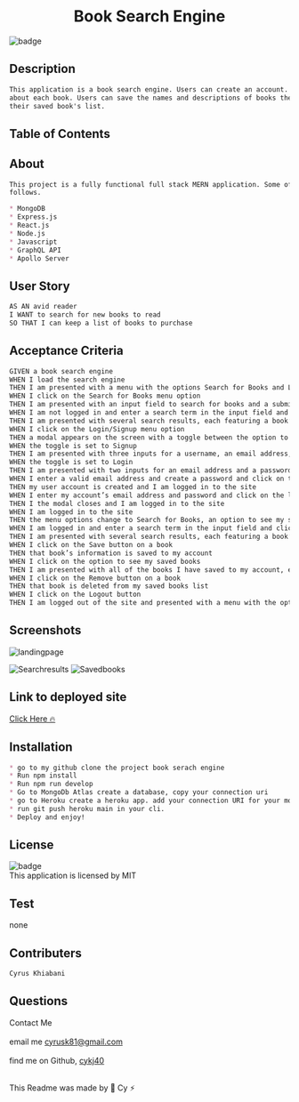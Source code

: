 
  <h1 align="center">Book Search Engine</h1>

  ![badge](https://img.shields.io/badge/license-MIT--brightgreen)<br />

  ## Description
  
  ```md
  This application is a book search engine. Users can create an account. Users can search for books and read descriptions 
  about each book. Users can save the names and descriptions of books they want to read. Users can also remove books from 
  their saved book's list. 
```
  ## Table of Contents
 

  ## About
  ```md
  This project is a fully functional full stack MERN application. Some of the technoligies I used to make this app are as 
  follows.
  
  * MongoDB
  * Express.js
  * React.js
  * Node.js
  * Javascript
  * GraphQL API
  * Apollo Server
  ```

  ## User Story
  ```md
  AS AN avid reader
  I WANT to search for new books to read
  SO THAT I can keep a list of books to purchase
   ```
  ## Acceptance Criteria
  ```md
  GIVEN a book search engine
  WHEN I load the search engine
  THEN I am presented with a menu with the options Search for Books and Login/Signup and an input field to search for books and a submit button
  WHEN I click on the Search for Books menu option
  THEN I am presented with an input field to search for books and a submit button
  WHEN I am not logged in and enter a search term in the input field and click the submit button
  THEN I am presented with several search results, each featuring a book’s title, author, description, image, and a link to that book on the Google Books site
  WHEN I click on the Login/Signup menu option
  THEN a modal appears on the screen with a toggle between the option to log in or sign up
  WHEN the toggle is set to Signup
  THEN I am presented with three inputs for a username, an email address, and a password, and a signup button
  WHEN the toggle is set to Login
  THEN I am presented with two inputs for an email address and a password and login button
  WHEN I enter a valid email address and create a password and click on the signup button
  THEN my user account is created and I am logged in to the site
  WHEN I enter my account’s email address and password and click on the login button
  THEN I the modal closes and I am logged in to the site
  WHEN I am logged in to the site
  THEN the menu options change to Search for Books, an option to see my saved books, and Logout
  WHEN I am logged in and enter a search term in the input field and click the submit button
  THEN I am presented with several search results, each featuring a book’s title, author, description, image, and a link to that book on the Google Books site and a     button to save a book to my account
  WHEN I click on the Save button on a book
  THEN that book’s information is saved to my account
  WHEN I click on the option to see my saved books
  THEN I am presented with all of the books I have saved to my account, each featuring the book’s title, author, description, image, and a link to that book on the       Google Books site and a button to remove a book from my account
  WHEN I click on the Remove button on a book
  THEN that book is deleted from my saved books list
  WHEN I click on the Logout button
  THEN I am logged out of the site and presented with a menu with the options Search for Books and Login/Signup and an input field to search for books and a submit       button  
  ```
  ## Screenshots
  ![landingpage](https://user-images.githubusercontent.com/102045473/204101332-d5640454-0b9d-47c2-8a93-3a2177d83fce.png)

  ![Searchresults](https://user-images.githubusercontent.com/102045473/204101341-2eb5a1f0-9aba-4dd5-8e22-0e8710a1d90f.png)
![Savedbooks](https://user-images.githubusercontent.com/102045473/204101345-214f7b30-5b04-4b00-8cc9-adfdccd43441.png)

## Link to deployed site

<a href="https://book-search-engine-888.herokuapp.com/"> Click Here 🔥</a>

 
  ## Installation
  ```md
  * go to my github clone the project book serach engine
  * Run npm install
  * Run npm run develop
  * Go to MongoDb Atlas create a database, copy your connection uri
  * go to Heroku create a heroku app. add your connection URI for your mongodb to the config vars.
  * run git push heroku main in your cli.
  * Deploy and enjoy!
  ```

  ## License
![badge](https://img.shields.io/badge/license-MIT--brightgreen)
<br />
This application is licensed by MIT

## Test 
none

## Contributers
```md
Cyrus Khiabani
```
## Questions
Contact Me<br />
<br />
 email me cyrusk81@gmail.com<br />
 <br />
 find me on Github,  [cykj40](https://github.com/cykj40)<br />
<br /> 

This Readme was made by 🚀 Cy ⚡


